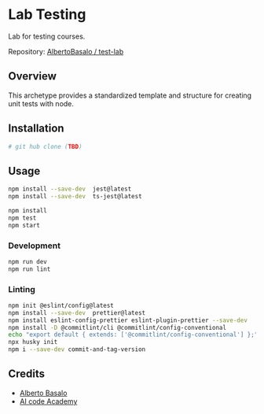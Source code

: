 # Lab Testing

Lab for testing courses.

Repository: [AlbertoBasalo / test-lab](https://github.com/AlbertoBasalo/test-lab)

## Overview

This archetype provides a standardized template and structure for creating unit tests with node.

## Installation

```bash
# git hub clone (TBD)
```

## Usage

```bash
npm install --save-dev  jest@latest
npm install --save-dev  ts-jest@latest
```

```bash
npm install
npm test
npm start
```

### Development

```bash
npm run dev
npm run lint
```

### Linting

```bash
npm init @eslint/config@latest
npm install --save-dev  prettier@latest
npm install eslint-config-prettier eslint-plugin-prettier --save-dev
npm install -D @commitlint/cli @commitlint/config-conventional
echo "export default { extends: ['@commitlint/config-conventional'] };" > commitlint.config.js
npx husky init
npm i --save-dev commit-and-tag-version
```

## Credits

- [Alberto Basalo](https://albertobasalo.dev)
- [AI code Academy](https://aicode.academy)
